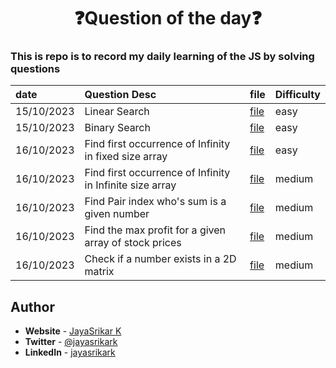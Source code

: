 <div align="center">
    <h1>❓Question of the day❓</h1>
</div>

### This is repo is to record my daily learning of the JS by solving questions

| date       | Question Desc                                            | file                    | Difficulty |
| :--------- | :------------------------------------------------------- | ----------------------- | ---------- |
| 15/10/2023 | Linear Search                                            | [file](arrays/prob0.js) | easy       |
| 15/10/2023 | Binary Search                                            | [file](arrays/prob1.js) | easy       |
| 16/10/2023 | Find first occurrence of Infinity in fixed size array    | [file](arrays/prob2.js) | easy       |
| 16/10/2023 | Find first occurrence of Infinity in Infinite size array | [file](arrays/prob3.js) | medium     |
| 16/10/2023 | Find Pair index who's sum is a given number              | [file](arrays/prob4.js) | medium     |
| 16/10/2023 | Find the max profit for a given array of stock prices    | [file](arrays/prob5.js) | medium     |
| 16/10/2023 | Check if a number exists in a 2D matrix                  | [file](arrays/prob6.js) | medium     |

## **Author**

- **Website** - [JayaSrikar K](https://jayasrikark.netlify.app/)
- **Twitter** - [@jayasrikark](https://twitter.com/jayasrikark)
- **LinkedIn** - [jayasrikark](https://www.linkedin.com/in/jayasrikark/)
